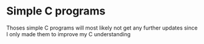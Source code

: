 # Simple C programs

Thoses simple C programs will most likely not get any further updates since I only made them to improve my C understanding 
